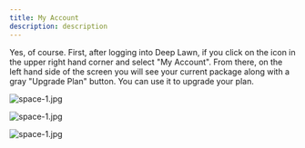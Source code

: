 ```yaml
---
title: My Account
description: description
---
```


Yes, of course. First, after logging into Deep Lawn, if you click on the icon in the upper right hand corner and select "My Account". From there, on the left hand side of the screen you will see your current package along with a gray "Upgrade Plan" button. You can use it to upgrade your plan.

![space-1.jpg](http://www.storywarren.com/wp-content/uploads/2016/09/space-1.jpg)

![space-1.jpg](http://www.storywarren.com/wp-content/uploads/2016/09/space-1.jpg)

![space-1.jpg](http://www.storywarren.com/wp-content/uploads/2016/09/space-1.jpg)